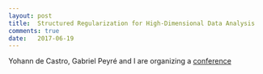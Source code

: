 ```yaml
---
layout: post
title:  Structured Regularization for High-Dimensional Data Analysis
comments: true
date:   2017-06-19
---
```


Yohann de Castro, Gabriel Peyré and I are organizing a [conference](https://regularize-in-paris.github.io)




 